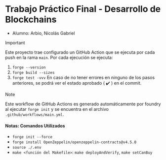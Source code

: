# Trabajo Práctico Final - Desarrollo de Blockchains

* Alumno: Arbio, Nicolás Gabriel

> [!IMPORTANT]  
> Este proyecto trae configurado un GitHub Action que se ejecuta por cada push en la rama `main`.
> Por cada ejecución se ejecuta:
> 1. `forge --version`
> 2. `forge build --sizes`
> 3. `forge test -vvv`
> En caso de no tener errores en ninguno de los pasos anteriores, se podrá ver el estado aprobado ( :heavy_check_mark: ) en el commit.

> [!NOTE]
> Este workflow de GitHub Actions es generado automáticamente por foundry al ejecutar `forge init` y se encuentra en el archivo `.github/workflows/main.yml`.

#### Notas: Comandos Utilizados
- `forge init --force`
- `forge install OpenZeppelin/openzeppelin-contracts@v4.5.0`
- `source ./.env`
- `make <función del Makefile>`: `make deployAndVerify`, `make setCanBuy`